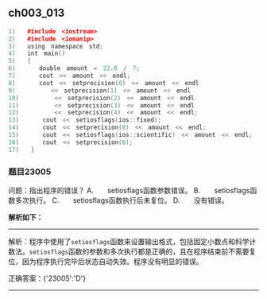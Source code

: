 ## ch003_013
``` c++
1)　　#include　<iostream>
2)　　#include　<iomanip>
3)　　using　namespace　std;
4)　　int　main()
5)　　{
6)　　　　double　amount　=　22.0　/　7;
7)　　　　cout　<<　amount　<<　endl;
8)　　　　cout　<<　setprecision(0)　<<　amount　<<　endl
9)　　　　　　<<　setprecision(1)　<<　amount　<<　endl
10)　　　　　　<<　setprecision(2)　<<　amount　<<　endl
11)　　　　　　<<　setprecision(3)　<<　amount　<<　endl
12)　　　　　　<<　setprecision(4)　<<　amount　<<　endl;
13)　　　　cout　<<　setiosflags(ios::fixed);
14)　　　　cout　<<　setprecision(8)　<<　amount　<<　endl;
15)　　　　cout　<<　setiosflags(ios::scientific)　<<　amount　<<　endl;
16)　　　　cout　<<　setprecision(6);　　　
17)　　}

```
### 题目23005
问题：指出程序的错误？
A.　　setiosflags函数参数错误。
B.　　setiosflags函数多次执行。
C.　　setiosflags函数执行后未复位。
D.　　没有错误。


**解析如下：**

------

解析：程序中使用了`setiosflags`函数来设置输出格式，包括固定小数点和科学计数法。`setiosflags`函数的参数和多次执行都是正确的，且在程序结束前不需要复位，因为程序执行完毕后状态自动失效。程序没有明显的错误。

正确答案：{'23005':'D'}

------

